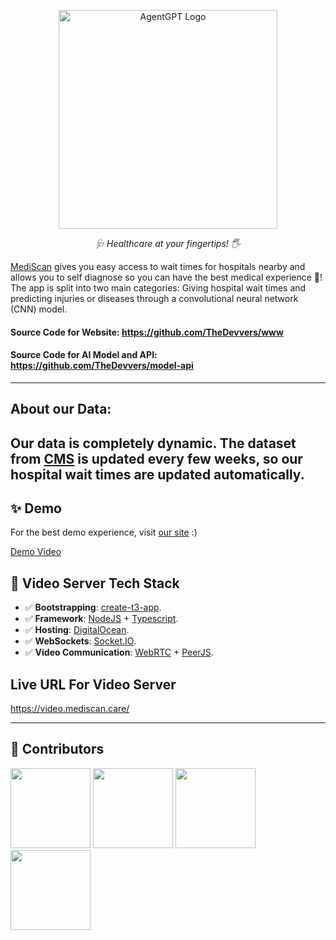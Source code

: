 
<p align="center">
  <img src="https://i.imghippo.com/files/qIqc3187dJg.png" height="350" alt="AgentGPT Logo"/>
</p>
<p align="center">
  <em>🩺 Healthcare at your fingertips! 🖐   </em>
</p>

[MediScan](https://mediscan.care) gives you easy access to wait times for hospitals nearby and allows you to self diagnose so you can have the best medical experience 🚀!
The app is split into two main categories: Giving hospital wait times and predicting injuries or diseases through a convolutional neural network (CNN) model.

#### Source Code for Website: https://github.com/TheDevvers/www
#### Source Code for AI Model and API: https://github.com/TheDevvers/model-api

---
## About our Data:
Our data is completely dynamic. The dataset from [CMS](https://data.cms.gov/) is updated every few weeks, so our hospital wait times are updated automatically.
---
## ✨ Demo
For the best demo experience, visit [our site](https://mediscan.care) :)

[Demo Video](https://www.youtube.com/watch?v=gA-RCKCkT0)

## 🎥 Video Server Tech Stack
- ✅ **Bootstrapping**: [create-t3-app](https://create.t3.gg).
- ✅ **Framework**: [NodeJS](https://nodejs.org/en) + [Typescript](https://www.typescriptlang.org/).
- ✅ **Hosting**: [DigitalOcean](https://www.digitalocean.com/).
- ✅ **WebSockets**: [Socket.IO](https://socket.io/).
- ✅ **Video Communication**: [WebRTC](https://webrtc.org/) + [PeerJS](https://peerjs.com/).

## Live URL For Video Server
https://video.mediscan.care/

---
## 🙌 Contributors 
<a href="https://github.com/navincodesalot"><img height="128" src="https://avatars.githubusercontent.com/u/67123306?v=4"/></a>
<a href="https://github.com/Richp16"> <img height="128" src="https://avatars.githubusercontent.com/u/67066931?v=4"/></a>
<a href="https://github.com/Viverino1"><img height="128" src="https://avatars.githubusercontent.com/u/82279322?v=4"></a>
<a href="https://github.com/RishiMadhavan-ui"><img height="128" src="https://avatars.githubusercontent.com/u/86448548?v=4"></a>
